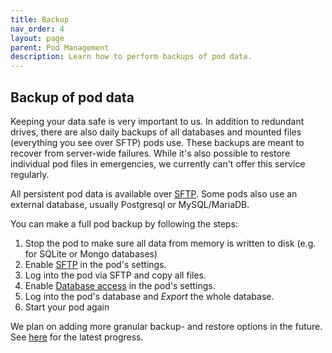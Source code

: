 ```yaml
---
title: Backup
nav_order: 4
layout: page
parent: Pod Management
description: Learn how to perform backups of pod data.
---
```


## Backup of pod data

Keeping your data safe is very important to us. In addition to redundant drives, there are also daily backups of all databases and mounted files (everything you see over SFTP) pods use. These backups are meant to recover from server-wide failures. While it's also possible to restore individual pod files in emergencies, we currently can't offer this service regularly.

All persistent pod data is available over [SFTP](/pod-management/files#accessing-pod-files-using-sftp). Some pods also use an external database, usually Postgresql or MySQL/MariaDB.

You can make a full pod backup by following the steps:

1. Stop the pod to make sure all data from memory is written to disk (e.g. for SQLite or Mongo databases)
2. Enable [SFTP](/pod-management/files#accessing-pod-files-using-sftp) in the pod's settings.
3. Log into the pod via SFTP and copy all files.
4. Enable [Database access](/pod-management/database#accessing-the-pods-database) in the pod's settings.
5. Log into the pod's database and _Export_ the whole database.
6. Start your pod again

We plan on adding more granular backup- and restore options in the future. See [here](https://feedback.pikapods.com/posts/14/offer-backup-option) for the latest progress.
